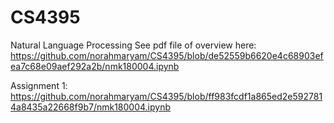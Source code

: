 # CS4395
Natural Language Processing 
See pdf file of overview here: https://github.com/norahmaryam/CS4395/blob/de52559b6620e4c68903efea7c68e09aef292a2b/nmk180004.ipynb

Assignment 1: https://github.com/norahmaryam/CS4395/blob/ff983fcdf1a865ed2e5927814a8435a22668f9b7/nmk180004.ipynb

